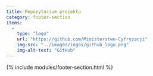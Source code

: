 ```yaml
---
title: Repozytorium projektu
category: footer-section
items:
  -
    type: "logo"
    url: "https://github.com/Ministerstwo-Cyfryzacji"
    img-src: "../images/logos/github_logo.png"
    img-alt-text: "GitHub"
---
```

{% include modules/footer-section.html %}
